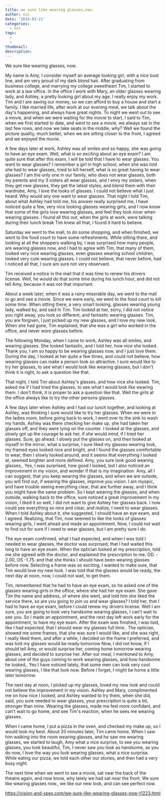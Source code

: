 ```yaml
---
title: we sure like wearing glasses,now.
author: nic
date: '2019-03-21'
categories:
  - nic
tags:
  - 
  - 
thumbnail: 
description: 
---
```


We sure like wearing glasses, now.


My name is Amy, I consider myself an average looking girl, with a nice bust line, and am very proud of my dark blond hair.
After graduating from business college, and marrying my college sweetheart Tim, I started to work at a law office.
In the office I work with Mary, an older glasses wearing lady, and Ashley, a pretty looking girl about my age, I really enjoy my work.
Tim and I are saving our money, so we can afford to buy a house and start a family.
I like married life, after work at our evening meal, we talk about the day's happening, and always have great nights.
To night we went out to see a movie, and when we were waiting for the movie to start, I said to Tim, when we first started to date, and went to see a movie, we always sat in the last few rows, and now we take seats in the middle, why?
Well we found the picture quality, much better, when we are sitting closer to the front, I agreed and
we enjoyed the movie.


A few days later at work, Ashley was all smiles and so happy, she was going to have an eye exam.
Well, what is so exciting about an eye exam?
I am quite sure that after this exam, I will be told that I have to wear glasses.
You want to wear glasses? I remember a girl in high school, when she was told she had to wear glasses, tried to kill herself, what is so great having to wear glasses?
I am the only one in our family, who does not wear glasses, both my parents and my 3 sisters all wear glasses, and I envy my sisters, when they get new glasses, they get the latest styles, and blend them with their wardrobe, Amy, I love the looks of glasses.
I could not believe what I just heard.
Why would any one want to wear glasses.
That night I told Tim, about what Ashley had told me, his answer really surprised me, I have noticed quite a few, very nice looking glasses wearing girls, and I now know that some of the girls love wearing glasses, and feel they look nicer when wearing glasses.
I found all this out, when the girls at work, were talking during their lunch break
Tim knew all that, I found it hard to believe.


Saturday we went to the mall, to do some shopping, and when finished, we went to the food court to have some refreshments. 
While sitting there, and looking at all the shoppers walking by, I was surprised how many people, are wearing glasses now, and I had to agree with Tim, that many of them, looked very nice wearing glasses,
even glasses wearing school children, looked very cute wearing glasses.
I could not believe, that never before, had I noticed all that, I sure am sure not very observant.


Tim received a notice in the mail that it was time to renew his drivers license.
Well, he would do that some time during his lunch hour, and did not tell Amy, because it was not that important.


About a week later, when it was a rainy miserable day, we went to the mall to go and see a movie.
Since we were early, we went to the food court to kill some time.
When sitting there, a very smart looking, glasses wearing young lady, walked by, and said hi Tim.
Tim looked at her, sorry, I did not notice you right away, you look so different, and fantastic wearing glasses.
Tim, you are forgiven, I just picked up my new glasses, and I love my new look. 
When she had gone, Tim explained, that she was a girl who worked in the office, and never wore glasses before. 


The following Monday, when I came to work, Ashley was all smiles, and wearing glasses.
She looked fantastic, and I told her, how nice she looked.
Thank you, I am so happy to be wearing glasses now, and I just love them.
During the day, I looked at her quite a few times, and could not believe, how wearing glasses can make a person look so attractive.
I sure would like to try her glasses, to see what I would look like wearing glasses, but I don't think it is right, to ask a question like that.


That night, I told Tim about Ashley's glasses, and how nice she looked.
Tim, asked me if I had tried the glasses, to see what I would look like wearing them.
I don't think, it is proper to ask a question like that.
Well the girls at the office always like to try the other persons glasses.


A few days later when Ashley and I had our lunch together, and looking at Ashley, was thinking I sure would like to try her glasses.
When we were in the ladies room, before going back to work, I went over to the sink to wash my hands, Ashley was there checking her make up, she had taken her glasses off, and they were lying on the counter.
I looked at the glasses, and slowly got up the courage to ask her, if she would mind, if I tried her glasses.
Sure, go ahead.
I slowly put the glasses on, and then looked at myself in the mirror, what a surprise, I sure liked my glasses wearing look, my framed eyes looked nice and bright, and I found the glasses comfortable to wear, then I slowly looked around, and it seems that everything I looked at, seemed brighter and more defined.
Amy, you sure look good wearing glasses,.
Yes, I was surprised, how good I looked, but I also noticed an improvement in my vision, and wonder if that is my imagination.
Amy, all I can suggest, that you keep wearing the glasses, and when we are outside, you will find out, if wearing the glasses, improve you vision.
I am myopic, and have trouble seeing everything clear, that are further away, and I think you might have the same problem.
So I kept wearing the glasses, and when outside, walking back to the office, sure noticed a great improvement in my vision, I liked it so well, I did not want to give Ashley her glasses back. 
I now could see everything so nice and clear, and realize, I need to wear glasses.
When I told Ashley about it, she suggested, I should have an eye exam, and I agreed.
Realizing, that Tim, now seemed to like the looks of glasses wearing girls, I went ahead and made an appointment.
Now, I could not wait to find out for sure if I need to wear glasses, but I am pretty sure I do. 


The eye exam confirmed, what I had expected, and when I was told I needed to wear glasses, the doctor was surprised, that I had waited this long to have an eye exam.
When the optician looked at my prescription, told me she agreed with the doctor, and explained the prescription to me. OD. - 2.00, OS -1.75. and that she thinks I should have been wearing glasses before now.
Selecting a frame was so exciting, I wanted to make sure, that Tim would love my new look.
I was told that the glasses would be ready, the next day at noon, now, I could not wait, to get them.


Tim, remembered that he had to have an eye exam, so he asked one of the glasses wearing girls in the office, where she had her eye exam. 
She gave Tim the name and address, of where she went, and told him she liked the service there, so are you going to join us and wear glasses? 
I told her, that I had to have an eye exam, before I could renew my drivers license.
Well I am sure, you are going to look very handsome wearing glasses, I can't wait to see you.
So I made an appointment, and the next day left work early for the appointment, to have my eye exam.
After the exam was finished, I was told, like I had expected, that I should wear my glasses full time..
The optician, showed me some frames, that she was sure I would like, and she was right, I really liked them, and after a while, I decided on the frame I preferred, and was told my glasses would be ready tomorrow 
Now, I did not know, if I should tell Amy, or would surprise her, coming home tomorrow wearing glasses, and decided to surprise her.
After our meal, I mentioned to Amy, about one of the guys coming to work wearing glasses, and how handsome he looked,.
Yes I have noticed lately, that some men can look very cool wearing glasses, I like that look now.
Before I forget, I might be home a little later tomorrow.


The next day at noon, I picked up my glasses, loved my new look and could not believe the improvement in my vision.
Ashley and Mary, complimented me on how nice I looked, and Ashley wanted to try them, when she did, said, you sure needed to wear glasses, your prescription is quite a bit, stronger than mine.
Wearing the glasses, made me feel more confidant, and can't wait to go home, and see Tim's reaction, when he sees me wearing glasses.


When I came home, I put a pizza in the oven, and checked my make up, so I would look my best.
About 20 minutes later, Tim came home.
When I saw him walking into the room wearing glasses, and he saw me wearing glasses, we started to laugh, Amy what a nice surprise, to see you wearing glasses, you look beautiful, 
Tim, I never saw you look as handsome, as you do now, I love the way you look wearing glasses,
what a nice surprise.
While eating our pizza, we told each other our stories, and then had a very busy night.


The next time when we went to see a movie, sat near the back of the theatre again, and now know,
why lately we had sat near the front.
We sure like wearing glasses now., we like our new look, and can see perfect now.

https://vision-and-spex.com/we-sure-like-wearing-glasses-now-t1223.html
